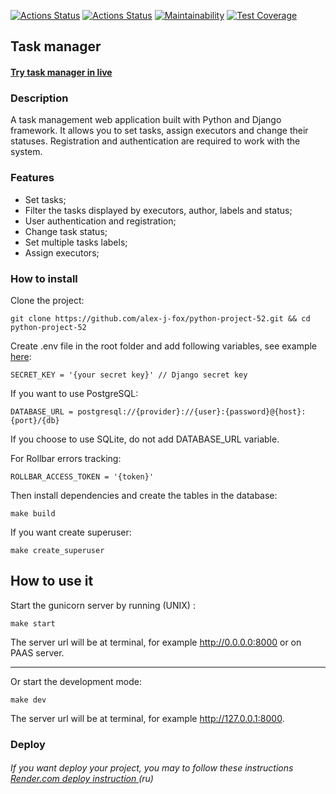 [//]: # (### Hexlet tests and linter status:)
[![Actions Status](https://github.com/alex-j-fox/python-project-52/actions/workflows/hexlet-check.yml/badge.svg)](https://github.com/alex-j-fox/python-project-52/actions)
[![Actions Status](https://github.com/alex-j-fox/python-project-52/actions/workflows/django_ci.yml/badge.svg)](https://github.com/alex-j-fox/python-project-52/actions)
[![Maintainability](https://api.codeclimate.com/v1/badges/fac9194c877d8646a83e/maintainability)](https://codeclimate.com/github/alex-j-fox/python-project-52/maintainability)
[![Test Coverage](https://api.codeclimate.com/v1/badges/fac9194c877d8646a83e/test_coverage)](https://codeclimate.com/github/alex-j-fox/python-project-52/test_coverage)

## Task manager
#### [Try task manager in live](https://python-project-52-5w5u.onrender.com)

### Description

A task management web application built with Python
and Django framework. It allows you to set
tasks, assign executors and change their statuses. Registration and
authentication are required to work with the system.

### Features

* Set tasks;
* Filter the tasks displayed by executors, author, labels and status;
* User authentication and registration;
* Change task status;
* Set multiple tasks labels;
* Assign executors;

### How to install

Clone the project:

    git clone https://github.com/alex-j-fox/python-project-52.git && cd python-project-52

Create .env file in the root folder and add following variables, see example [here](./.env.sample):

    SECRET_KEY = '{your secret key}' // Django secret key

If you want to use PostgreSQL:

    DATABASE_URL = postgresql://{provider}://{user}:{password}@{host}:{port}/{db}

If you choose to use SQLite, do not add DATABASE_URL variable.

For Rollbar errors tracking:

    ROLLBAR_ACCESS_TOKEN = '{token}'

Then install dependencies and create the tables in the database:

    make build

If you want create superuser:

    make create_superuser

## How to use it

Start the gunicorn server by running (UNIX) :

    make start

The server url will be at terminal, for example http://0.0.0.0:8000 or on PAAS server.
___________
Or start the development mode:

    make dev

The server url will be at terminal, for example http://127.0.0.1:8000.

### Deploy
###### If you want deploy your project, you may to follow these instructions [Render.com deploy instruction ](./static/docs/RENDER_DEPLOY.md)*(ru)*